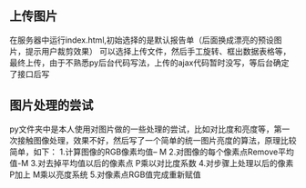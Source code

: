 ## 上传图片
在服务器中运行index.html,初始选择的是默认报告单（后面换成漂亮的预设图片，提示用户裁剪效果）
可以选择上传文件，然后手工旋转、框出数据表格等，最终上传，由于不熟悉py后台代码写法，上传的ajax代码暂时没写，等后台确定了接口后写

## 图片处理的尝试 
py文件夹中是本人使用对图片做的一些处理的尝试，比如对比度和亮度等，第一次接触图像处理，效果不好，然后写了一个简单的统一图片亮度的算法，原理比较简单，如下：
1.计算图像的RGB像素均值– M
2.对图像的每个像素点Remove平均值-M
3.对去掉平均值以后的像素点 P乘以对比度系数
4.对步骤上处理以后的像素P加上 M乘以亮度系统
5.对像素点RGB值完成重新赋值